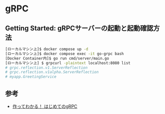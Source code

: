 # gRPC

## Getting Started: gRPCサーバーの起動と起動確認方法

```sh
[ローカルマシン上]$ docker compose up -d
[ローカルマシン上]$ docker compose exec -it go-grpc bash
[Docker Container内]$ go run cmd/server/main.go
[ローカルマシン上] $ grpcurl -plaintext localhost:8080 list
# grpc.reflection.v1.ServerReflection
# grpc.reflection.v1alpha.ServerReflection
# myapp.GreetingService
```

## 参考

- [作ってわかる！ はじめてのgRPC](https://zenn.dev/hsaki/books/golang-grpc-starting)
